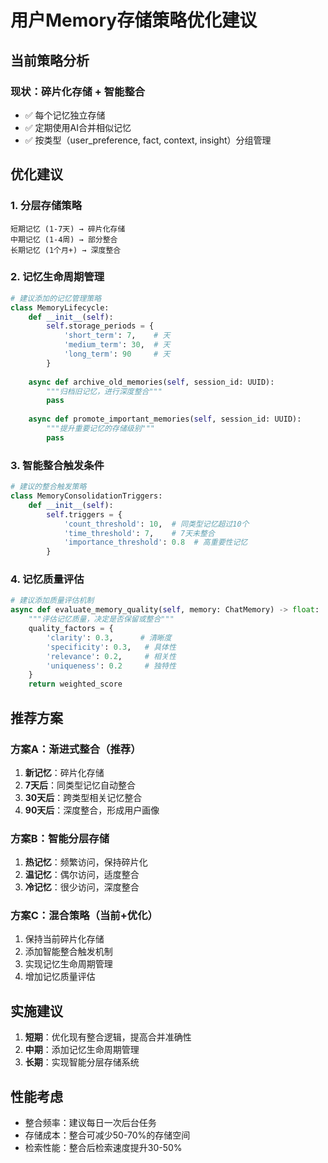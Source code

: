 # 用户Memory存储策略优化建议

## 当前策略分析

### 现状：碎片化存储 + 智能整合
- ✅ 每个记忆独立存储
- ✅ 定期使用AI合并相似记忆
- ✅ 按类型（user_preference, fact, context, insight）分组管理

## 优化建议

### 1. 分层存储策略
```
短期记忆 (1-7天) → 碎片化存储
中期记忆 (1-4周) → 部分整合
长期记忆 (1个月+) → 深度整合
```

### 2. 记忆生命周期管理
```python
# 建议添加的记忆管理策略
class MemoryLifecycle:
    def __init__(self):
        self.storage_periods = {
            'short_term': 7,    # 天
            'medium_term': 30,  # 天  
            'long_term': 90     # 天
        }
    
    async def archive_old_memories(self, session_id: UUID):
        """归档旧记忆，进行深度整合"""
        pass
    
    async def promote_important_memories(self, session_id: UUID):
        """提升重要记忆的存储级别"""
        pass
```

### 3. 智能整合触发条件
```python
# 建议的整合触发策略
class MemoryConsolidationTriggers:
    def __init__(self):
        self.triggers = {
            'count_threshold': 10,  # 同类型记忆超过10个
            'time_threshold': 7,    # 7天未整合
            'importance_threshold': 0.8  # 高重要性记忆
        }
```

### 4. 记忆质量评估
```python
# 建议添加质量评估机制
async def evaluate_memory_quality(self, memory: ChatMemory) -> float:
    """评估记忆质量，决定是否保留或整合"""
    quality_factors = {
        'clarity': 0.3,      # 清晰度
        'specificity': 0.3,   # 具体性
        'relevance': 0.2,     # 相关性
        'uniqueness': 0.2     # 独特性
    }
    return weighted_score
```

## 推荐方案

### 方案A：渐进式整合（推荐）
1. **新记忆**：碎片化存储
2. **7天后**：同类型记忆自动整合
3. **30天后**：跨类型相关记忆整合
4. **90天后**：深度整合，形成用户画像

### 方案B：智能分层存储
1. **热记忆**：频繁访问，保持碎片化
2. **温记忆**：偶尔访问，适度整合
3. **冷记忆**：很少访问，深度整合

### 方案C：混合策略（当前+优化）
1. 保持当前碎片化存储
2. 添加智能整合触发机制
3. 实现记忆生命周期管理
4. 增加记忆质量评估

## 实施建议

1. **短期**：优化现有整合逻辑，提高合并准确性
2. **中期**：添加记忆生命周期管理
3. **长期**：实现智能分层存储系统

## 性能考虑

- 整合频率：建议每日一次后台任务
- 存储成本：整合可减少50-70%的存储空间
- 检索性能：整合后检索速度提升30-50%

